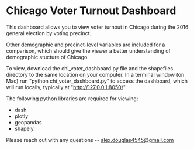 # Chicago Voter Turnout Dashboard

This dashboard allows you to view voter turnout in Chicago during the 2016 general election by voting precinct.

Other demographic and precinct-level variables are included for a comparison, which should give the viewer a better understanding of demographic stucture of Chicago.

To view, download the chi_voter_dashboard.py file and the shapefiles directory to the same location on your computer. In a terminal window (on Mac) run "python chi_voter_dashboard.py" to access the dashboard, which will run locally, typically at "http://127.0.0.1:8050/"

The following python libraries are required for viewing:
- dash
- plotly
- geopandas
- shapely

Please reach out with any questions -- alex.douglas4545@gmail.com

